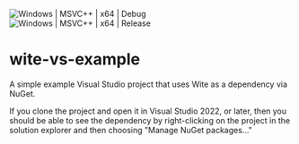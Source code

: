 ![Windows | MSVC++ | x64 | Debug](https://github.com/kevinchannon/wite-vs-example/actions/workflows/build_and_test_windows_msvc_x64_debug.yml/badge.svg)<br>
![Windows | MSVC++ | x64 | Release](https://github.com/kevinchannon/wite-vs-example/actions/workflows/build_and_test_windows_msvc_x64_release.yml/badge.svg)

# wite-vs-example
A simple example Visual Studio project that uses Wite as a dependency via NuGet.

If you clone the project and open it in Visual Studio 2022, or later, then you should be able to see the dependency by right-clicking on the project in the solution explorer and then choosing "Manage NuGet packages..."
